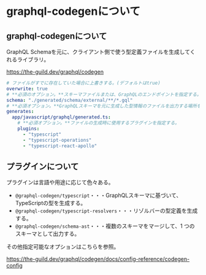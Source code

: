 # graphql-codegenについて

## graphql-codegenについて

GraphQL Schemaを元に、クライアント側で使う型定義ファイルを生成してくれるライブラリ。

https://the-guild.dev/graphql/codegen

```yaml
# ファイルがすでに存在していた場合に上書きする。(デフォルトはtrue)
overwrite: true
# **必須のオプション。**スキーマファイルまたは、GraphQLのエンドポイントを指定する。
schema: "./generated/schema/external/**/*.gql"
# **必須オプション。**GraphQLスキーマを元に生成した型情報のファイルを出力する場所を指定する。
generates:
  app/javascript/graphql/generated.ts:
    # **必須オプション。**ファイルの生成時に使用するプラグインを指定する。
    plugins:
      - "typescript"
      - "typescript-operations"
      - "typescript-react-apollo"
```

## プラグインについて

プラグインは言語や用途に応じて色々ある。

- `@graphql-codegen/typescript`・・・GraphQLスキーマに基づいて、TypeScriptの型を生成する。
- `@graphql-codegen/typescript-resolvers`・・・リゾルバーの型定義を生成する。
- `@graphql-codegen/schema-ast`・・・複数のスキーマをマージして、1 つのスキーマとして出力する。

その他指定可能なオプションはこちらを参照。

https://the-guild.dev/graphql/codegen/docs/config-reference/codegen-config

